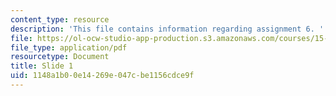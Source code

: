 ```yaml
---
content_type: resource
description: 'This file contains information regarding assignment 6. '
file: https://ol-ocw-studio-app-production.s3.amazonaws.com/courses/15-783j-product-design-and-development-spring-2006/1148a1b00e14269e047cbe1156cdce9f_sample_assignm_6.pdf
file_type: application/pdf
resourcetype: Document
title: Slide 1
uid: 1148a1b0-0e14-269e-047c-be1156cdce9f
---
```

